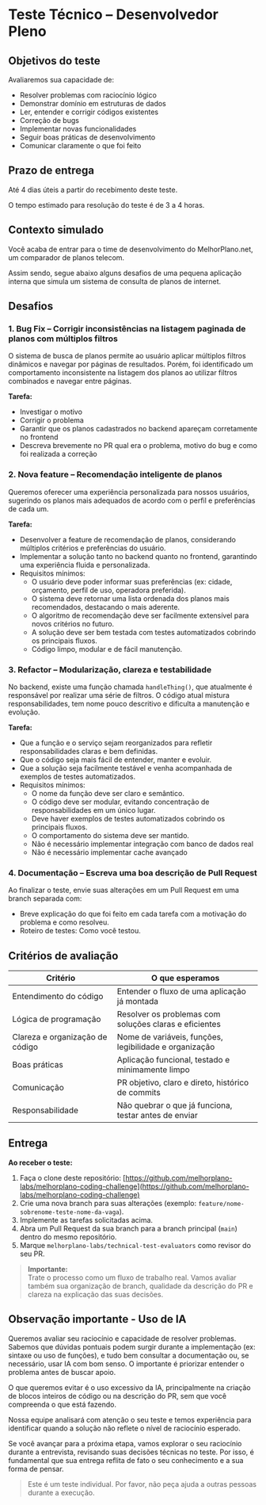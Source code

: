# Teste Técnico – Desenvolvedor Pleno

## Objetivos do teste

Avaliaremos sua capacidade de:

- Resolver problemas com raciocínio lógico
- Demonstrar domínio em estruturas de dados
- Ler, entender e corrigir códigos existentes
- Correção de bugs
- Implementar novas funcionalidades
- Seguir boas práticas de desenvolvimento
- Comunicar claramente o que foi feito

## Prazo de entrega

Até 4 dias úteis a partir do recebimento deste teste.

O tempo estimado para resolução do teste é de 3 a 4 horas.

## Contexto simulado

Você acaba de entrar para o time de desenvolvimento do MelhorPlano.net, um comparador de planos telecom.

Assim sendo, segue abaixo alguns desafios de uma pequena aplicação interna que simula um sistema de consulta de planos de internet.

## Desafios

### 1. Bug Fix – Corrigir inconsistências na listagem paginada de planos com múltiplos filtros

O sistema de busca de planos permite ao usuário aplicar múltiplos filtros dinâmicos e navegar por páginas de resultados. Porém, foi identificado um comportamento inconsistente na listagem dos planos ao utilizar filtros combinados e navegar entre páginas.

**Tarefa:**

- Investigar o motivo
- Corrigir o problema
- Garantir que os planos cadastrados no backend apareçam corretamente no frontend
- Descreva brevemente no PR qual era o problema, motivo do bug e como foi realizada a correção

### 2. Nova feature – Recomendação inteligente de planos

Queremos oferecer uma experiência personalizada para nossos usuários, sugerindo os planos mais adequados de acordo com o perfil e preferências de cada um.

**Tarefa:**

- Desenvolver a feature de recomendação de planos, considerando múltiplos critérios e preferências do usuário.
- Implementar a solução tanto no backend quanto no frontend, garantindo uma experiência fluida e personalizada.
- Requisitos mínimos:
  - O usuário deve poder informar suas preferências (ex: cidade, orçamento, perfil de uso, operadora preferida).
  - O sistema deve retornar uma lista ordenada dos planos mais recomendados, destacando o mais aderente.
  - O algoritmo de recomendação deve ser facilmente extensível para novos critérios no futuro.
  - A solução deve ser bem testada com testes automatizados cobrindo os principais fluxos.
  - Código limpo, modular e de fácil manutenção.

### 3. Refactor – Modularização, clareza e testabilidade

No backend, existe uma função chamada `handleThing()`, que atualmente é responsável por realizar uma série de filtros. O código atual mistura responsabilidades, tem nome pouco descritivo e dificulta a manutenção e evolução.

**Tarefa:**

- Que a função e o serviço sejam reorganizados para refletir responsabilidades claras e bem definidas.
- Que o código seja mais fácil de entender, manter e evoluir.
- Que a solução seja facilmente testável e venha acompanhada de exemplos de testes automatizados.
- Requisitos mínimos:
  - O nome da função deve ser claro e semântico.
  - O código deve ser modular, evitando concentração de responsabilidades em um único lugar.
  - Deve haver exemplos de testes automatizados cobrindo os principais fluxos.
  - O comportamento do sistema deve ser mantido.
  - Não é necessário implementar integração com banco de dados real
  - Não é necessário implementar cache avançado

### 4. Documentação – Escreva uma boa descrição de Pull Request

Ao finalizar o teste, envie suas alterações em um Pull Request em uma branch separada com:

- Breve explicação do que foi feito em cada tarefa com a motivação do problema e como resolveu.
- Roteiro de testes: Como você testou.

## Critérios de avaliação

| Critério                        | O que esperamos                                        |
| ------------------------------- | ------------------------------------------------------ |
| Entendimento do código          | Entender o fluxo de uma aplicação já montada           |
| Lógica de programação           | Resolver os problemas com soluções claras e eficientes |
| Clareza e organização de código | Nome de variáveis, funções, legibilidade e organização |
| Boas práticas                   | Aplicação funcional, testado e minimamente limpo       |
| Comunicação                     | PR objetivo, claro e direto, histórico de commits      |
| Responsabilidade                | Não quebrar o que já funciona, testar antes de enviar  |

## Entrega

**Ao receber o teste:**

1. Faça o clone deste repositório: [https://github.com/melhorplano-labs/melhorplano-coding-challenge](https://github.com/melhorplano-labs/melhorplano-coding-challenge)
2. Crie uma nova branch para suas alterações (exemplo: `feature/nome-sobrenome-teste-nome-da-vaga`).
3. Implemente as tarefas solicitadas acima.
4. Abra um Pull Request da sua branch para a branch principal (`main`) dentro do mesmo repositório.
5. Marque `melhorplano-labs/technical-test-evaluators` como revisor do seu PR.

> **Importante:**  
> Trate o processo como um fluxo de trabalho real. Vamos avaliar também sua organização de branch, qualidade da descrição do PR e clareza na explicação das suas decisões.

## Observação importante - Uso de IA

Queremos avaliar seu raciocínio e capacidade de resolver problemas. Sabemos que dúvidas pontuais podem surgir durante a implementação (ex: sintaxe ou uso de funções), e tudo bem consultar a documentação ou, se necessário, usar IA com bom senso. O importante é priorizar entender o problema antes de buscar apoio.

O que queremos evitar é o uso excessivo da IA, principalmente na criação de blocos inteiros de código ou na descrição do PR, sem que você compreenda o que está fazendo.

Nossa equipe analisará com atenção o seu teste e temos experiência para identificar quando a solução não reflete o nível de raciocínio esperado.

Se você avançar para a próxima etapa, vamos explorar o seu raciocínio durante a entrevista, revisando suas decisões técnicas no teste. Por isso, é fundamental que sua entrega reflita de fato o seu conhecimento e a sua forma de pensar.

> Este é um teste individual. Por favor, não peça ajuda a outras pessoas durante a execução.
